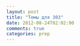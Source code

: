 ```yaml
---
layout: post
title: "Темы для 303"
date: 2012-08-24T02:02:00
comments: true
categories: prep
---
```


